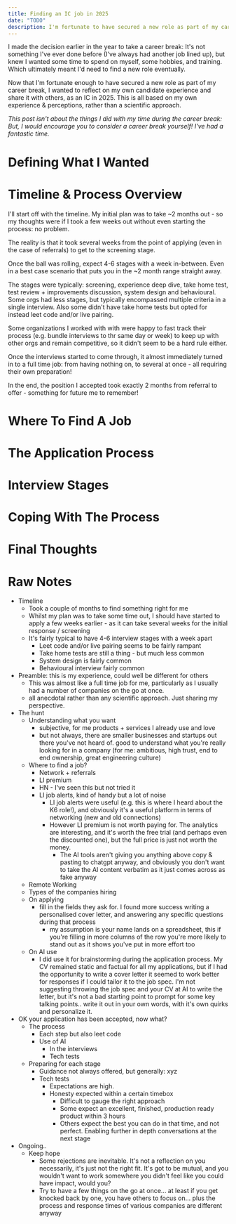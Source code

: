 ```yaml
---
title: Finding an IC job in 2025
date: "TODO"
description: I'm fortunate to have secured a new role as part of my career break, and now wanted to reflect on my experience and share it with others, as an IC in 2025.
---
```


I made the decision earlier in the year to take a career break: It's not something I've ever done before (I've always had another job lined up), but knew I wanted some time to spend on myself, some hobbies, and training. Which ultimately meant I'd need to find a new role eventually.

Now that I'm fortunate enough to have secured a new role as part of my career break, I wanted to reflect on my own candidate experience and share it with others, as an IC in 2025. This is all based on my own experience & perceptions, rather than a scientific approach.

_This post isn't about the things I did with my time during the career break: But, I would encourage you to consider a career break yourself! I've had a fantastic time._

# Defining What I Wanted
<!-- Importance of understanding your own priorities (company culture, product, size, etc.).
How your preferences evolved during the search. -->

# Timeline & Process Overview
I'll start off with the timeline. My initial plan was to take ~2 months out - so my thoughts were if I took a few weeks out without even starting the process: no problem.

The reality is that it took several weeks from the point of applying (even in the case of referrals) to get to the screening stage.

Once the ball was rolling, expect 4-6 stages with a week in-between. Even in a best case scenario that puts you in the ~2 month range straight away.

The stages were typically: screening, experience deep dive, take home test, test review + improvements discussion, system design and behavioural. Some orgs had less stages, but typically encompassed multiple criteria in a single interview. Also some didn't have take home tests but opted for instead leet code and/or live pairing.

Some organizations I worked with with were happy to fast track their process (e.g. bundle interviews to thr same day or week) to keep up with other orgs and remain competitive, so it didn't seem to be a hard rule either.

Once the interviews started to come through, it almost immediately turned in to a full time job: from having nothing on, to several at once - all requiring their own preparation!

In the end, the position I accepted took exactly 2 months from referral to offer - something for future me to remember!

<!-- TODO - some sort of visual? -->

# Where To Find A Job
<!-- Networking and referrals.
Job boards (LinkedIn, HN, etc.).
Effectiveness of LinkedIn Premium and job alerts.
Thoughts on AI tools for job search. -->

# The Application Process
<!-- Personalizing applications and cover letters.
Filling in all requested fields.
Using AI for brainstorming, but always personalizing. -->

# Interview Stages
<!-- Types of interviews (technical, system design, behavioral).
Prevalence of LeetCode/live coding vs. take-home tests.
Expectations for tech tests and honesty about time spent. -->

# Coping With The Process
<!-- Handling rejections and keeping multiple opportunities open.
The emotional side: resilience, hope, and fit. -->

# Final Thoughts
<!-- Acknowledgement that everyone’s experience is different.
Encouragement for others in the same situation.
 -->

<!-- TODO - CTA: invite readers to comment on LI post -->


<!-- 
Final checks:
Appropriate anecdotes?
 -->


# Raw Notes
- Timeline
    - Took a couple of months to find something right for me
    - Whilst my plan was to take some time out, I should have started to apply a few weeks earlier - as it can take several weeks for the initial response / screening
    - It's fairly typical to have 4-6 interview stages with a week apart
        - Leet code and/or live pairing seems to be fairly rampant
        - Take home tests are still a thing - but much less common
        - System design is fairly common
        - Behavioural interview fairly common
- Preamble: this is my experience, could well be different for others
    - This was almost like a full time job for me, particularly as I usually had a number of companies on the go at once.
    - all anecdotal rather than any scientific approach. Just sharing my perspective.
- The hunt
    - Understanding what you want
        - subjective, for me products + services I already use and love
        - but not always, there are smaller businesses and startups out there you've not heard of. good to understand what you're really looking for in a company (for me: ambitious, high trust, end to end ownership, great engineering culture)
    - Where to find a job?
        - Network + referrals
        - LI premium
        - HN - I've seen this but not tried it
        - LI job alerts, kind of handy but a lot of noise
            - LI job alerts were useful (e.g. this is where I heard about the K6 role!), and obviously it's a useful platform in terms of networking (new and old connections)
            - However LI premium is not worth paying for. The analytics are interesting, and it's worth the free trial (and perhaps even the discounted one), but the full price is just not worth the money.
                - The AI tools aren't giving you anything above copy & pasting to chatgpt anyway, and obviously you don't want to take the AI content verbatim as it just comes across as fake anyway
    - Remote Working
    - Types of the companies hiring
    - On applying
        - fill in the fields they ask for. I found more success writing a personalised cover letter, and answering any specific questions during that process 
            - my assumption is your name lands on a spreadsheet, this if you're filling in more columns of the row you're more likely to stand out as it shows you've put in more effort too
    - On AI use
        - I did use it for brainstorming during the application process. My CV remained static and factual for all my applications, but if I had the opportunity to write a cover letter it seemed to work better for responses if I could tailor it to the job spec. I'm not suggesting throwing the job spec and your CV at AI to write the letter, but it's not a bad starting point to prompt for some key talking points.. write it out in your own words, with it's own quirks and personalize it.
- OK your application has been accepted, now what?
    - The process
        - Each step but also leet code
        - Use of AI
            - In the interviews
            - Tech tests
    - Preparing for each stage
        - Guidance not always offered, but generally: xyz
        - Tech tests
            - Expectations are high. 
            - Honesty expected within a certain timebox
                - Difficult to gauge the right approach
                - Some expect an excellent, finished, production ready product within 3 hours
                - Others expect the best you can do in that time, and not perfect. Enabling further in depth conversations at the next stage
- Ongoing..
    - Keep hope
        - Some rejections are inevitable. It's not a reflection on you necessarily, it's just not the right fit. It's got to be mutual, and you wouldn't want to work somewhere you didn't feel like you could have impact, would you?
        - Try to have a few things on the go at once... at least if you get knocked back by one, you have others to focus on... plus the process and response times of various companies are different anyway
            
        
